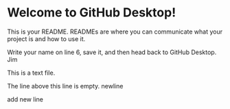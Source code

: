 # Welcome to GitHub Desktop!

This is your README. READMEs are where you can communicate what your project is and how to use it.

Write your name on line 6, save it, and then head back to GitHub Desktop.
Jim

This is a text file.

The line above this line is empty.
newline

add new line